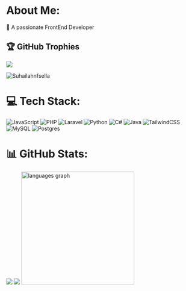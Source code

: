 #  About Me:
👋 A passionate FrontEnd Developer

## 🏆 GitHub Trophies
![](https://github-profile-trophy.vercel.app/?username=Suhailahnfsella&theme=tokyonight&no-frame=false&no-bg=false&margin-w=4)

<p align="left"> <img src="https://komarev.com/ghpvc/?username=Suhailahnfsella&label=Profile%20views&color=0000FF&style=for-the-badge" alt="Suhailahnfsella" /> </p>

# 💻 Tech Stack:
![JavaScript](https://img.shields.io/badge/javascript-%23323330.svg?style=for-the-badge&logo=javascript&logoColor=%23F7DF1E) ![PHP](https://img.shields.io/badge/php-%23777BB4.svg?style=for-the-badge&logo=php&logoColor=white)  ![Laravel](https://img.shields.io/badge/laravel-%23FF2D20.svg?style=for-the-badge&logo=laravel&logoColor=white) ![Python](https://img.shields.io/badge/python-3670A0?style=for-the-badge&logo=python&logoColor=ffdd54) ![C#](https://img.shields.io/badge/c%23-%23239120.svg?style=for-the-badge&logo=csharp&logoColor=white)  ![Java](https://img.shields.io/badge/java-%23ED8B00.svg?style=for-the-badge&logo=openjdk&logoColor=white)  ![TailwindCSS](https://img.shields.io/badge/tailwindcss-%2338B2AC.svg?style=for-the-badge&logo=tailwind-css&logoColor=white) ![MySQL](https://img.shields.io/badge/mysql-%2300000f.svg?style=for-the-badge&logo=mysql&logoColor=white) ![Postgres](https://img.shields.io/badge/postgres-%23316192.svg?style=for-the-badge&logo=postgresql&logoColor=white) 

# 📊 GitHub Stats:
![](https://github-readme-stats.vercel.app/api?username=Suhailahnfsella&theme=tokyonight&hide_border=false&include_all_commits=false&count_private=true) 
![](https://github-readme-streak-stats.herokuapp.com/?user=Suhailahnfsella&theme=tokyonight&hide_border=false)
  <img src="https://github-readme-stats.vercel.app/api/top-langs?username=Suhailahnfsella&locale=en&hide_title=false&layout=compact&card_width=320&langs_count=10&theme=tokyonight&hide_border=false&order=2" height="300" alt="languages graph"  />